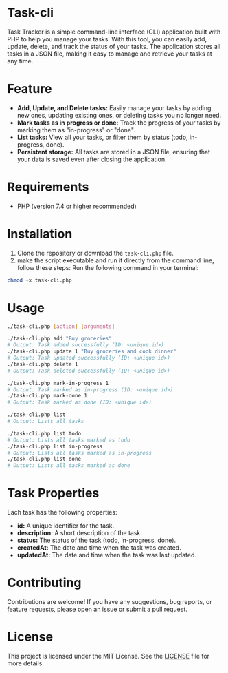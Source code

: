 # Task-cli
Task Tracker is a simple command-line interface (CLI) application built with PHP to help you manage your tasks. With this tool, you can easily add, update, delete, and track the status of your tasks. The application stores all tasks in a JSON file, making it easy to manage and retrieve your tasks at any time.

# Feature
 - **Add, Update, and Delete tasks:** Easily manage your tasks by adding new ones, updating existing ones, or deleting tasks you no longer need.
 - **Mark tasks as in progress or done:** Track the progress of your tasks by marking them as "in-progress" or "done".
 - **List tasks:** View all your tasks, or filter them by status (todo, in-progress, done).
 - **Persistent storage:** All tasks are stored in a JSON file, ensuring that your data is saved even after closing the application.

# Requirements
 - PHP (version 7.4 or higher recommended)

# Installation
1. Clone the repository or download the `task-cli.php` file.
2. make the script executable and run it directly from the command line, follow these steps:
Run the following command in your terminal:
``` bash
chmod +x task-cli.php
```

# Usage
``` bash
./task-cli.php [action] [arguments]

./task-cli.php add "Buy groceries"
# Output: Task added successfully (ID: <unique id>)
./task-cli.php update 1 "Buy groceries and cook dinner"
# Output: Task updated successfully (ID: <unique id>)
./task-cli.php delete 1
# Output: Task deleted successfully (ID: <unique id>)

./task-cli.php mark-in-progress 1
# Output: Task marked as in-progress (ID: <unique id>)
./task-cli.php mark-done 1
# Output: Task marked as done (ID: <unique id>)

./task-cli.php list
# Output: Lists all tasks

./task-cli.php list todo
# Output: Lists all tasks marked as todo
./task-cli.php list in-progress
# Output: Lists all tasks marked as in-progress
./task-cli.php list done
# Output: Lists all tasks marked as done
```

# Task Properties
Each task has the following properties:
 - **id:** A unique identifier for the task.
 - **description:** A short description of the task.
 - **status:** The status of the task (todo, in-progress, done).
 - **createdAt:** The date and time when the task was created.
 - **updatedAt:** The date and time when the task was last updated.

# Contributing
 Contributions are welcome! If you have any suggestions, bug reports, or feature requests, please open an issue or submit a pull request.

# License
This project is licensed under the MIT License. See the [LICENSE]() file for more details.
